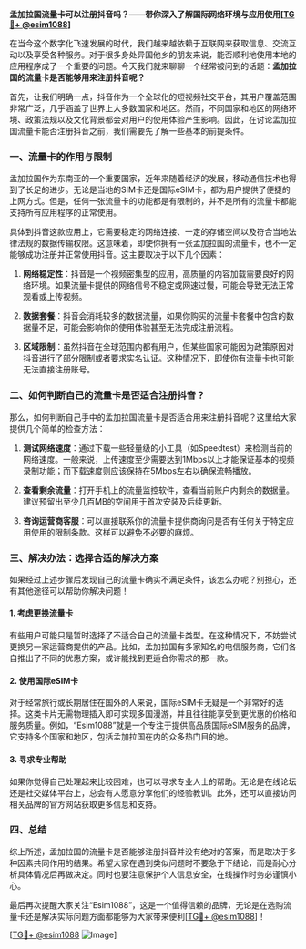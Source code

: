 **孟加拉国流量卡可以注册抖音吗？——带你深入了解国际网络环境与应用使用[[TG💪+ @esim1088](https://t.me/s/esim1088)]**

在当今这个数字化飞速发展的时代，我们越来越依赖于互联网来获取信息、交流互动以及享受各种服务。对于很多身处异国他乡的朋友来说，能否顺利地使用本地的应用程序成了一个重要的问题。今天我们就来聊聊一个经常被问到的话题：**孟加拉国的流量卡是否能够用来注册抖音呢？**

首先，让我们明确一点，抖音作为一个全球化的短视频社交平台，其用户覆盖范围非常广泛，几乎涵盖了世界上大多数国家和地区。然而，不同国家和地区的网络环境、政策法规以及文化背景都会对用户的使用体验产生影响。因此，在讨论孟加拉国流量卡能否注册抖音之前，我们需要先了解一些基本的前提条件。

### 一、流量卡的作用与限制

孟加拉国作为东南亚的一个重要国家，近年来随着经济的发展，移动通信技术也得到了长足的进步。无论是当地的SIM卡还是国际eSIM卡，都为用户提供了便捷的上网方式。但是，任何一张流量卡的功能都是有限制的，并不是所有的流量卡都能支持所有应用程序的正常使用。

具体到抖音这款应用上，它需要稳定的网络连接、一定的存储空间以及符合当地法律法规的数据传输权限。这意味着，即使你拥有一张孟加拉国的流量卡，也不一定能够成功注册并正常使用抖音。这主要取决于以下几个因素：

1. **网络稳定性**：抖音是一个视频密集型的应用，高质量的内容加载需要良好的网络环境。如果流量卡提供的网络信号不稳定或网速过慢，可能会导致无法正常观看或上传视频。
   
2. **数据套餐**：抖音会消耗较多的数据流量，如果你购买的流量卡套餐中包含的数据量不足，可能会影响你的使用体验甚至无法完成注册流程。

3. **区域限制**：虽然抖音在全球范围内都有用户，但某些国家可能因为政策原因对抖音进行了部分限制或者要求实名认证。这种情况下，即使你有流量卡也可能无法直接注册账号。

### 二、如何判断自己的流量卡是否适合注册抖音？

那么，如何判断自己手中的孟加拉国流量卡是否适合用来注册抖音呢？这里给大家提供几个简单的检查方法：

1. **测试网络速度**：通过下载一些轻量级的小工具（如Speedtest）来检测当前的网络速度。一般来说，上传速度至少需要达到1Mbps以上才能保证基本的视频录制功能；而下载速度则应该保持在5Mbps左右以确保流畅播放。

2. **查看剩余流量**：打开手机上的流量监控软件，查看当前账户内剩余的数据量。建议预留出至少几百MB的空间用于首次安装及后续更新。

3. **咨询运营商客服**：可以直接联系你的流量卡提供商询问是否有任何关于特定应用使用的限制条款。这样可以避免不必要的麻烦。

### 三、解决办法：选择合适的解决方案

如果经过上述步骤后发现自己的流量卡确实不满足条件，该怎么办呢？别担心，还有其他途径可以帮助你解决问题！

#### 1. 考虑更换流量卡
有些用户可能只是暂时选择了不适合自己的流量卡类型。在这种情况下，不妨尝试更换另一家运营商提供的产品。比如，孟加拉国有多家知名的电信服务商，它们各自推出了不同的优惠方案，或许能找到更适合你需求的那一款。

#### 2. 使用国际eSIM卡
对于经常旅行或长期居住在国外的人来说，国际eSIM卡无疑是一个非常好的选择。这类卡片无需物理插入即可实现多国漫游，并且往往能享受到更优惠的价格和服务质量。例如，“Esim1088”就是一个专注于提供高品质国际eSIM服务的品牌，它支持多个国家和地区，包括孟加拉国在内的众多热门目的地。

#### 3. 寻求专业帮助
如果你觉得自己处理起来比较困难，也可以寻求专业人士的帮助。无论是在线论坛还是社交媒体平台上，总会有人愿意分享他们的经验教训。此外，还可以直接访问相关品牌的官方网站获取更多信息和支持。

### 四、总结

综上所述，孟加拉国的流量卡是否能够注册抖音并没有绝对的答案，而是取决于多种因素共同作用的结果。希望大家在遇到类似问题时不要急于下结论，而是耐心分析具体情况后再做决定。同时也要注意保护个人信息安全，在线操作时务必谨慎小心。

最后再次提醒大家关注“Esim1088”，这是一个值得信赖的品牌，无论是在选购流量卡还是解决实际问题方面都能够为大家带来便利[[TG💪+ @esim1088](https://t.me/s/esim1088)]！

[[TG💪+ @esim1088](https://t.me/s/esim1088) ![Image](https://i.postimg.cc/4NQfJmqS/Snipaste-2025-05-13-00-14-12.png)]